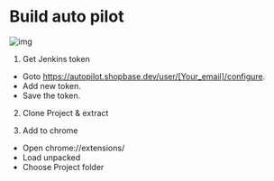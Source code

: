 
# Build auto pilot
![img](https://dev-img.shopbase.net/10044/10044626/products/origin/1686649953193.png)
1. Get Jenkins token
 - Goto https://autopilot.shopbase.dev/user/[Your_email]/configure.
 - Add new token.
 - Save the token.

2. Clone Project & extract

3. Add to chrome
 - Open chrome://extensions/
 - Load unpacked
 - Choose Project folder


